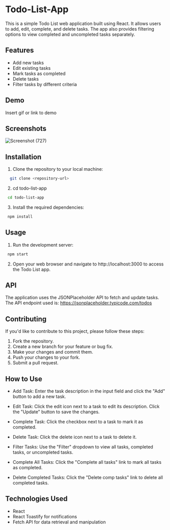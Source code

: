 # Todo-List-App

This is a simple Todo List web application built using React. It allows users to add, edit, complete, and delete tasks. The app also provides filtering options to view completed and uncompleted tasks separately.

## Features
- Add new tasks
- Edit existing tasks
- Mark tasks as completed
- Delete tasks
- Filter tasks by different criteria


## Demo

Insert gif or link to demo


## Screenshots


![Screenshot (727)](https://github.com/Anuragk-kumar/Todo-List-Using-React/assets/74180720/430809cf-ac8e-4989-a9ff-4317a6d93307)


## Installation

1. Clone the repository to your local machine:

```bash
  git clone <repository-url>

```
2. cd todo-list-app

```bash
 cd todo-list-app

```
3. Install the required dependencies:

```bash
 npm install

```
## Usage

1. Run the development server:

```bash
 npm start

```
2. Open your web browser and navigate to http://localhost:3000 to access the Todo List app.

## API

The application uses the JSONPlaceholder API to fetch and update tasks. The API endpoint used is: https://jsonplaceholder.typicode.com/todos

## Contributing

If you'd like to contribute to this project, please follow these steps:

1. Fork the repository.
2. Create a new branch for your feature or bug fix.
3. Make your changes and commit them.
4. Push your changes to your fork.
5. Submit a pull request.

## How to Use
- Add Task: Enter the task description in the input field and click the "Add" button to add a new task.

- Edit Task: Click the edit icon next to a task to edit its description. Click the "Update" button to save the changes.

- Complete Task: Click the checkbox next to a task to mark it as completed.

- Delete Task: Click the delete icon next to a task to delete it.

- Filter Tasks: Use the "Filter" dropdown to view all tasks, completed tasks, or uncompleted tasks.

- Complete All Tasks: Click the "Complete all tasks" link to mark all tasks as completed.

- Delete Completed Tasks: Click the "Delete comp tasks" link to delete all completed tasks.

## Technologies Used
- React
- React Toastify for notifications
- Fetch API for data retrieval and manipulation
